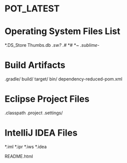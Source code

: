 # POT_LATEST
# Operating System Files List

*.DS_Store
Thumbs.db
*.sw?
.#*
*#
*~
*.sublime-*

# Build Artifacts

.gradle/
build/
target/
bin/
dependency-reduced-pom.xml

# Eclipse Project Files

.classpath
.project
.settings/

# IntelliJ IDEA Files

*.iml
*.ipr
*.iws
*.idea

README.html

